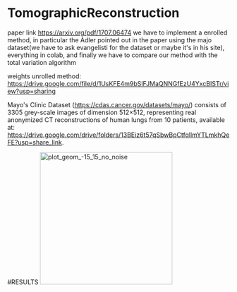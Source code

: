 # TomographicReconstruction
paper link https://arxiv.org/pdf/1707.06474
we have to implement a enrolled method, in particular the Adler pointed out in the paper using the majo dataset(we have to ask evangelisti for the dataset or maybe it's in his site), everything in colab, and finally we have to compare our method with the total variation algorithm

weights unrolled method: https://drive.google.com/file/d/1UsKFE4m9bSlFJMaQNNGfEzU4YxcBISTr/view?usp=sharing


Mayo's Clinic Dataset (https://cdas.cancer.gov/datasets/mayo/) consists of 3305 grey-scale images of dimension 512×512, representing real anonymized CT reconstructions of human lungs from 10 patients, available at: https://drive.google.com/drive/folders/13BEiz6t57qSbwBpCtfqllmYTLmkhQeFE?usp=share_link.

#RESULTS
<img src="https://github.com/GiuseppeSpathis/TomographicReconstruction/results/plots/plot_geom_-15_15_no_noise.png" alt="plot_geom_-15_15_no_noise" width="300">
